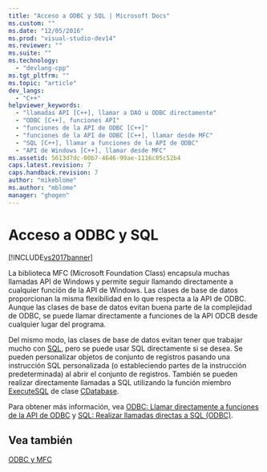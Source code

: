 ```yaml
---
title: "Acceso a ODBC y SQL | Microsoft Docs"
ms.custom: ""
ms.date: "12/05/2016"
ms.prod: "visual-studio-dev14"
ms.reviewer: ""
ms.suite: ""
ms.technology: 
  - "devlang-cpp"
ms.tgt_pltfrm: ""
ms.topic: "article"
dev_langs: 
  - "C++"
helpviewer_keywords: 
  - "llamadas API [C++], llamar a DAO u ODBC directamente"
  - "ODBC [C++], funciones API"
  - "funciones de la API de ODBC [C++]"
  - "funciones de la API de ODBC [C++], llamar desde MFC"
  - "SQL [C++], llamar a funciones de la API de ODBC"
  - "API de Windows [C++], llamar desde MFC"
ms.assetid: 5613d7dc-00b7-4646-99ae-1116c05c52b4
caps.latest.revision: 7
caps.handback.revision: 7
author: "mikeblome"
ms.author: "mblome"
manager: "ghogen"
---
```

# Acceso a ODBC y SQL
[!INCLUDE[vs2017banner](../../assembler/inline/includes/vs2017banner.md)]

La biblioteca MFC \(Microsoft Foundation Class\) encapsula muchas llamadas API de Windows y permite seguir llamando directamente a cualquier función de la API de Windows.  Las clases de base de datos proporcionan la misma flexibilidad en lo que respecta a la API de ODBC.  Aunque las clases de base de datos evitan buena parte de la complejidad de ODBC, se puede llamar directamente a funciones de la API ODCB desde cualquier lugar del programa.  
  
 Del mismo modo, las clases de base de datos evitan tener que trabajar mucho con [SQL](../../data/odbc/sql.md), pero se puede usar SQL directamente si se desea.  Se pueden personalizar objetos de conjunto de registros pasando una instrucción SQL personalizada \(o estableciendo partes de la instrucción predeterminada\) al abrir el conjunto de registros.  También se pueden realizar directamente llamadas a SQL utilizando la función miembro [ExecuteSQL](../Topic/CDatabase::ExecuteSQL.md) de clase [CDatabase](../../mfc/reference/cdatabase-class.md).  
  
 Para obtener más información, vea [ODBC: Llamar directamente a funciones de la API de ODBC](../../data/odbc/odbc-calling-odbc-api-functions-directly.md) y [SQL: Realizar llamadas directas a SQL \(ODBC\)](../../data/odbc/sql-making-direct-sql-calls-odbc.md).  
  
## Vea también  
 [ODBC y MFC](../../data/odbc/odbc-and-mfc.md)